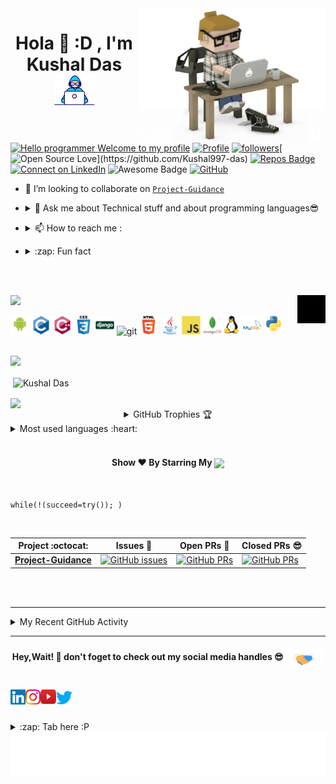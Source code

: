<img align="right" alt="GIF"  width="300px" src="https://raw.githubusercontent.com/Kushal997-das/Kushal997-das/master/Profile%20generator/giphy.webp" />

<h1 align="center">Hola 👋  :D , I'm Kushal Das <img src="https://github.com/Kushal997-das/Kushal997-das/blob/master/Profile%20generator/Developer.gif" width="65px"></h1>

<!-- <h3 align="center"> A passionate Data Scientist from India.</h3><br>--> 

[![Hello programmer Welcome to my profile](https://img.shields.io/badge/Hello,Programmer!-Welcome<3-orange.svg?style=flat&logo=github)](https://github.com/kushal997-das) [![Profile](https://Visitor-badge.glitch.me/badge?page_id=kushal997-das.profileviews-badge)](https://github.com/kushal997-das) [![followers](https://img.shields.io/github/followers/kushal997-das?style=social)](https://github.com/kushal997-das?tab=followers)[![Open Source Love](https://badges.frapsoft.com/os/v2/open-source.svg?:heart:)](https://github.com/Kushal997-das) [![Repos Badge](https://badges.pufler.dev/repos/Kushal997-das)](https://github.com/Kushal997-das?tab=repositories)[![Connect on LinkedIn](https://img.shields.io/badge/--linkedin?label=LinkedIn&logo=LinkedIn&style=social)](https://www.linkedin.com/in/kushal-das-7337421a9/) <img src="https://cdn.rawgit.com/sindresorhus/awesome/d7305f38d29fed78fa85652e3a63e154dd8e8829/media/badge.svg" alt="Awesome Badge"/> [![GitHub](https://img.shields.io/badge/-GitHub-333333?style=flat&logo=github)](https://github.com/Kushal997-das/)
<br>


<!-- - 🕵 Mentor at The `Sparks Foundation`,`GSSOC`

- 🌱 I’m currently learning **Data Science🤩** --> 

- 👯 I’m looking to collaborate on [`Project-Guidance`](https://github.com/Kushal997-das/Project-Guidance)

<!-- - 👯 I’m looking to collaborate on [Youtube](https://www.youtube.com/channel/UCIHj6mNCMnSnmWLHOxzIESw?view_as=subscriber)-->

<!-- 🤝 I’m looking for help with [Virtual Assistant](https://github.com/Kushal997-das/Virtual_Assistance)-->

- <details> <summary> 💬 Ask me about Technical stuff and about programming languages😎 </summary> <a href="https://wa.me/" target="blank"><img align="center" src="https://github.com/Kushal997-das/Kushal997-das/blob/master/Profile%20generator/5ae21cc526c97415d3213554.png" width="35px" /></a>
</details>  

- <details> <summary> 📫  How to reach me :</summary><a href="mailto:daskushal980@gmail.com"> <img src="https://img.icons8.com/fluent/48/000000/gmail.png" width="22px"/> </a>
</details>

- <details> <summary>:zap: Fun fact</summary> Scratch here ▒▒▒▒▒▒▒▒▒▒ to unveil my fun fact Lol😂
</details>

<br><br>

<img height="25" src="https://img.shields.io/badge/Languages and  tools- 📚-green.svg?&style=for-the-badge&logo=KushalDas&logoColor=blue" />

<img align="right" alt="GIF"  width="45px" src="https://github.com/Kushal997-das/Kushal997-das/blob/master/Profile%20generator/giphy%20(1).gif" />

<p align="left"><img src="https://github.com/Kushal997-das/Kushal997-das/blob/master/Profile%20generator/android-original-wordmark.svg" alt="android" width="30" height="30"/> <img src="https://github.com/Kushal997-das/Kushal997-das/blob/master/Profile%20generator/c-original.svg" alt="c" width="30" height="30"/> <img src="https://github.com/Kushal997-das/Kushal997-das/blob/master/Profile%20generator/cplusplus-original.svg" alt="cplusplus" width="30" height="30"/> <img src="https://github.com/Kushal997-das/Kushal997-das/blob/master/Profile%20generator/css3-original-wordmark.svg" alt="css3" width="30" height="30"/> <img src="https://github.com/Kushal997-das/Kushal997-das/blob/master/Profile%20generator/django-original.svg" alt="django" width="30" height="30"/> <img src="https://www.vectorlogo.zone/logos/git-scm/git-scm-icon.svg" alt="git" width="30" height="30"/> <img src="https://github.com/Kushal997-das/Kushal997-das/blob/master/Profile%20generator/html5-original-wordmark.svg" alt="html5" width="30" height="30"/> <img src="https://github.com/Kushal997-das/Kushal997-das/blob/master/Profile%20generator/java-original.svg" alt="java" width="30" height="30"/> <img src="https://github.com/Kushal997-das/Kushal997-das/blob/master/Profile%20generator/javascript-original.svg" alt="javascript" width="30" height="30"/> 
 <img src="https://github.com/Kushal997-das/Kushal997-das/blob/master/Profile%20generator/mongodb-original-wordmark.svg" alt="mongodb" width="30" height="30"/><img src="https://github.com/Kushal997-das/Kushal997-das/blob/master/Profile%20generator/linux-original.svg" alt="linux" width="30" height="30"/>  <img src="https://github.com/Kushal997-das/Kushal997-das/blob/master/Profile%20generator/mysql-original-wordmark.svg" alt="mysql" width="30" height="30"/>  <img src="https://github.com/Kushal997-das/Kushal997-das/blob/master/Profile%20generator/python-original.svg" alt="python" width="30" height="30"/>  
 </p>
<br>

<!--<img height="25" src="https://img.shields.io/badge/Spotify Playing - 🎧-yellow.svg?&style=for-the-badge&logo=KushalDas&logoColor=blue" />
<br>

[<img src="https://now-playing-codestackr.vercel.app/api/spotify-playing" alt="codeSTACKr Spotify Playing" width="350" />](https://open.spotify.com/user/swyqyimdc12jajde4vpwd2x1b) -->

<img height="27" src="https://img.shields.io/badge/Kushal Das' GitHub Stats - 😊-red.svg?&style=for-the-badge&logo=KushalDas&logoColor=blue" />
<p>&nbsp;<img align="center" src="https://github-readme-stats.vercel.app/api?username=kushal997-das&show_icons=true&hide_border=true&show_owner=true&title_color=FFFF00&count_private=true&theme=dark&custom_title=नमस्ते Programmers! 👏&layout=compact" alt="Kushal Das"/></p>
<img align="center" src="https://github-readme-streak-stats.herokuapp.com/?user=Kushal997-das&theme=radical&custom_title=streak-stats&hide_border=true&layout=compact" />

<details align="center">
  <summary>GitHub Trophies 🏆</summary>
<p align="center">
  <a href="https://github.com/ryo-ma/github-profile-trophy" target="_blank">
    <img src="https://github-profile-trophy.vercel.app/?username=Kushal997-das&theme=juicyfresh&layout=compact&title_color=00FF00"/>
  </a>
</p>
</details>

<details>
  <summary>Most used languages :heart: </summary>

<p><img align="left" src="https://github-readme-stats.vercel.app/api/top-langs/?username=kushal997-das&title_color=FF69B4&custom_title=Most Used Languages :D &layout=compact&theme=highcontrast&langs_count=10" alt="kushal997-das" /></p>
</details> <br>

<h4 align="center">Show ❤️ By Starring My <a href='https://github.com/Kushal997-das?tab=repositories'><img align='center'  height="22" src="https://img.shields.io/badge/Repos!😊-purple.svg?&style=for-the-badge&logo=KushalDas&logoColor=blue" /></a></h4>

<br>



```python3
while(!(succeed=try()); )
```
<br>

|      Project :octocat:   |     Issues :bug:   | Open PRs :bell:  | Closed PRs 😎  |
|-------------|-------------------|---|---|
| [**Project-Guidance**](https://github.com/Kushal997-das/Project-Guidance) | [![GitHub issues](https://img.shields.io/github/issues/Kushal997-das/Project-Guidance?color=green&logo=github&style=flat)](https://github.com/Kushal997-das/Project-Guidance/issues) | [![GitHub PRs](https://img.shields.io/github/issues-pr/Kushal997-das/Project-Guidance?style=flat&logo=github)](https://github.com/Kushal997-das/Project-Guidance/pulls)  | [![GitHub PRs](https://img.shields.io/github/issues-pr-closed/Kushal997-das/Project-Guidance?style=flat&color=critical&logo=github)](https://github.com/Kushal997-das/Project-Guidance/pulls?q=is%3Apr+is%3Aclosed)   |

<br><br>
<!--![Kushal's github activity graph](https://activity-graph.herokuapp.com/graph?username=Kushal997-das&theme=dracula&layout=compact&title_color=FF69B4)--> 

---
<!-- ## Recent GitHub Activity -->
<details>
	<summary> My Recent GitHub Activity</summary>
<br>
	
<!--START_SECTION:activity-->
1. 🎉 Merged PR [#406](https://github.com/Kushal997-das/Project-Guidance/pull/406) in [Kushal997-das/Project-Guidance](https://github.com/Kushal997-das/Project-Guidance)
2. 🎉 Merged PR [#411](https://github.com/Kushal997-das/Project-Guidance/pull/411) in [Kushal997-das/Project-Guidance](https://github.com/Kushal997-das/Project-Guidance)
3. ❗️ Closed issue [#395](https://github.com/Kushal997-das/Project-Guidance/issues/395) in [Kushal997-das/Project-Guidance](https://github.com/Kushal997-das/Project-Guidance)
4. 🗣 Commented on [#410](https://github.com/Kushal997-das/Project-Guidance/issues/410) in [Kushal997-das/Project-Guidance](https://github.com/Kushal997-das/Project-Guidance)
5. 🎉 Merged PR [#398](https://github.com/Kushal997-das/Project-Guidance/pull/398) in [Kushal997-das/Project-Guidance](https://github.com/Kushal997-das/Project-Guidance)
6. ❗️ Closed issue [#336](https://github.com/Kushal997-das/Project-Guidance/issues/336) in [Kushal997-das/Project-Guidance](https://github.com/Kushal997-das/Project-Guidance)
7. 🗣 Commented on [#419](https://github.com/Kushal997-das/Project-Guidance/issues/419) in [Kushal997-das/Project-Guidance](https://github.com/Kushal997-das/Project-Guidance)
8. ❌ Closed PR [#423](https://github.com/Kushal997-das/Project-Guidance/pull/423) in [Kushal997-das/Project-Guidance](https://github.com/Kushal997-das/Project-Guidance)
9. 🗣 Commented on [#410](https://github.com/Kushal997-das/Project-Guidance/issues/410) in [Kushal997-das/Project-Guidance](https://github.com/Kushal997-das/Project-Guidance)
10. 🗣 Commented on [#407](https://github.com/Kushal997-das/Project-Guidance/issues/407) in [Kushal997-das/Project-Guidance](https://github.com/Kushal997-das/Project-Guidance)
<!--END_SECTION:activity-->
	
</details>

---

<h4 align="center">Hey,Wait! 👋 don't foget to check out my social media handles 😎<img align="center" src="https://github.com/Kushal997-das/Kushal997-das/blob/master/Profile%20generator/Handshake.gif" height="30px"></h4> <br>

<a href="https://www.linkedin.com/in/kushal-das-7337421a9/">
  <img align="left" src="https://github.com/Kushal997-das/Kushal997-das/blob/master/Profile%20generator/Linkedin%20(1).svg" alt="kushal's linkedin" width="24px" />
</a>  
 
<a href="https://instagram.com/kushal_das07" target="blank">
  <img align="left" src="https://github.com/Kushal997-das/Kushal997-das/blob/master/Profile%20generator/Instagram%20(1).svg" alt="instagram" width="24px" />
</a>

<a href="https://www.youtube.com/channel/UCIHj6mNCMnSnmWLHOxzIESw?view_as=subscriber" target="blank">
  <img align="left" src="https://github.com/Kushal997-das/Kushal997-das/blob/master/Profile%20generator/youtube-logo-icon-png-svg.png" alt="youtube"  width="25px" height='23.5' />
</a>

<a href="https://twitter.com/KushalD63268398" target="blank">
  <img align="left" src="https://github.com/Kushal997-das/Kushal997-das/blob/master/Profile%20generator/Twitter%20(2).svg" width="26px" />
</a>
<br> <br> <br>

<details>
  <summary>:zap: Tab here :P</summary>
<p align="center"><img src="https://github.com/Kushal997-das/Kushal997-das/blob/master/Profile%20generator/tenor.gif" width="50"></p> <br>
</details>  
<img align='center'  height="70" alt="Thanks" width="100%" src="https://github.com/Kushal997-das/Kushal997-das/blob/master/Profile%20generator/marquee.svg"/>
